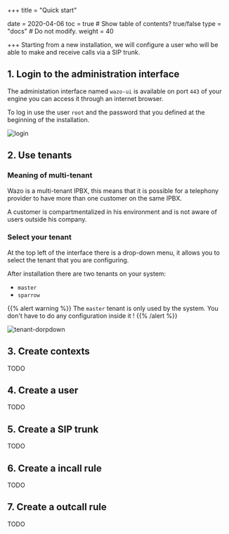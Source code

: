 +++
title = "Quick start"

date = 2020-04-06
toc = true  # Show table of contents? true/false
type = "docs"  # Do not modify.
weight = 40

+++
Starting from a new installation, we will configure a user who will be able to make and receive calls via a SIP trunk.

## 1. Login to the administration interface

The administation interface named `wazo-ui` is available on port `443` of your engine you can access it through an internet browser.

To log in use the user `root` and the password that you defined at the beginning of the installation.

![login](/img/quick-start/login.png)

## 2. Use tenants

### Meaning of multi-tenant
Wazo is a multi-tenant IPBX, this means that it is possible for a telephony provider to have more than one customer on the same IPBX.

A customer is compartmentalized in his environment and is not aware of users outside his company.

### Select your tenant

At the top left of the interface there is a drop-down menu, it allows you to select the tenant that you are configuring.

After installation there are two tenants on your system: 
* `master`
* `sparrow`


{{% alert warning %}}
The `master` tenant is only used by the system.
You don't have to do any configuration inside it !
{{% /alert %}}

![tenant-dorpdown](/img/quick-start/tenant-dropdown.png)

## 3. Create contexts
TODO
## 4. Create a user
TODO
## 5. Create a SIP trunk
TODO
## 6. Create a incall rule
TODO
## 7. Create a outcall rule
TODO

